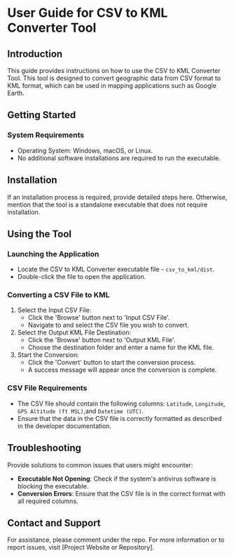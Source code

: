 # User Guide for CSV to KML Converter Tool
## Introduction
This guide provides instructions on how to use the CSV to KML Converter Tool. This tool is designed to convert geographic data from CSV format to KML format, which can be used in mapping applications such as Google Earth.

## Getting Started
### System Requirements
- Operating System: Windows, macOS, or Linux.
- No additional software installations are required to run the executable.

## Installation
If an installation process is required, provide detailed steps here. Otherwise, mention that the tool is a standalone executable that does not require installation.

## Using the Tool
### Launching the Application
- Locate the CSV to KML Converter executable file - `csv_to_kml/dist`.
- Double-click the file to open the application.

### Converting a CSV File to KML
1. Select the Input CSV File:
    - Click the 'Browse' button next to 'Input CSV File'.
    - Navigate to and select the CSV file you wish to convert.
2. Select the Output KML File Destination:
   - Click the 'Browse' button next to 'Output KML File'.
   - Choose the destination folder and enter a name for the KML file.
3. Start the Conversion:
   - Click the 'Convert' button to start the conversion process.
   - A success message will appear once the conversion is complete.
### CSV File Requirements
- The CSV file should contain the following columns: `Latitude`, `Longitude`, `GPS Altitude (ft MSL)`,and `Datetime (UTC)`. 
- Ensure that the data in the CSV file is correctly formatted as described in the developer documentation.

## Troubleshooting
Provide solutions to common issues that users might encounter:
- **Executable Not Opening**: Check if the system's antivirus software is blocking the executable.
- **Conversion Errors**: Ensure that the CSV file is in the correct format with all required columns.
## Contact and Support
For assistance, please comment under the repo.
For more information or to report issues, visit [Project Website or Repository].